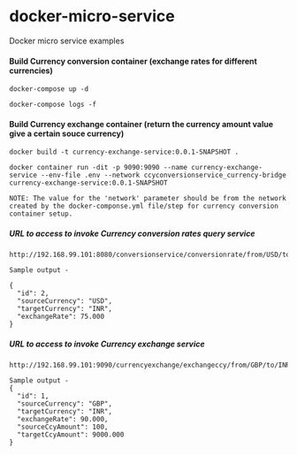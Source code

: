 # docker-micro-service

Docker micro service examples

#### Build Currency conversion container (exchange rates for different currencies)

```
docker-compose up -d

docker-compose logs -f
```

#### Build Currency exchange container (return the currency amount value give a certain souce currency)

```
docker build -t currency-exchange-service:0.0.1-SNAPSHOT .

docker container run -dit -p 9090:9090 --name currency-exchange-service --env-file .env --network ccyconversionservice_currency-bridge currency-exchange-service:0.0.1-SNAPSHOT

NOTE: The value for the 'network' parameter should be from the network created by the docker-componse.yml file/step for currency conversion container setup.
```

##### URL to access to invoke Currency conversion rates query service

```
http://192.168.99.101:8080/conversionservice/conversionrate/from/USD/to/INR

Sample output -

{
  "id": 2,
  "sourceCurrency": "USD",
  "targetCurrency": "INR",
  "exchangeRate": 75.000
}
```

##### URL to access to invoke Currency exchange service

```
http://192.168.99.101:9090/currencyexchange/exchangeccy/from/GBP/to/INR/amount/100

Sample output -
{
  "id": 1,
  "sourceCurrency": "GBP",
  "targetCurrency": "INR",
  "exchangeRate": 90.000,
  "sourceCcyAmount": 100,
  "targetCcyAmount": 9000.000
}
```

